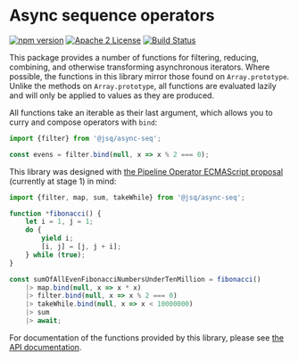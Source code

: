 # Async sequence operators

[![npm version](https://badge.fury.io/js/%40jsq%2Fasync-seq.svg)](https://badge.fury.io/js/%40jsq%2Fasync-seq)
[![Apache 2 License](https://img.shields.io/github/license/jeskew/async-seq.svg?style=flat)](https://opensource.org/licenses/Apache-2.0)
[![Build Status](https://travis-ci.org/jeskew/async-seq.svg?branch=master)](https://travis-ci.org/jeskew/async-seq)

This package provides a number of functions for filtering, reducing, combining,
and otherwise transforming asynchronous iterators. Where possible, the functions
in this library mirror those found on `Array.prototype`. Unlike the methods on
`Array.prototype`, all functions are evaluated lazily and will only be applied
to values as they are produced.

All functions take an iterable as their last argument, which allows you to curry
and compose operators with `bind`:

```typescript
import {filter} from '@jsq/async-seq';

const evens = filter.bind(null, x => x % 2 === 0);
```

This library was designed with [the Pipeline Operator ECMAScript
proposal](https://github.com/tc39/proposal-pipeline-operator) (currently at
stage 1) in mind:

```typescript
import {filter, map, sum, takeWhile} from '@jsq/async-seq';

function *fibonacci() {
    let i = 1, j = 1;
    do {
        yield i;
        [i, j] = [j, j + i];
    } while (true);
}

const sumOfAllEvenFibonacciNumbersUnderTenMillion = fibonacci()
    |> map.bind(null, x => x * x)
    |> filter.bind(null, x => x % 2 === 0)
    |> takeWhile.bind(null, x => x < 10000000)
    |> sum
    |> await;
```

For documentation of the functions provided by this library, please see [the API
documentation](https://jeskew.github.io/async-seq/).
